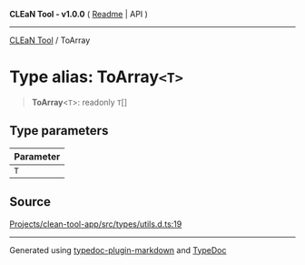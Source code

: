 **CLEaN Tool - v1.0.0** ( [Readme](../README.md) \| API )

***

[CLEaN Tool](../exports.md) / ToArray

# Type alias: ToArray`<T>`

> **ToArray**\<`T`\>: readonly `T`[]

## Type parameters

| Parameter |
| :------ |
| `T` |

## Source

[Projects/clean-tool-app/src/types/utils.d.ts:19](https://github.com/yuckyh/clean-tool-app/)

***

Generated using [typedoc-plugin-markdown](https://www.npmjs.com/package/typedoc-plugin-markdown) and [TypeDoc](https://typedoc.org/)
